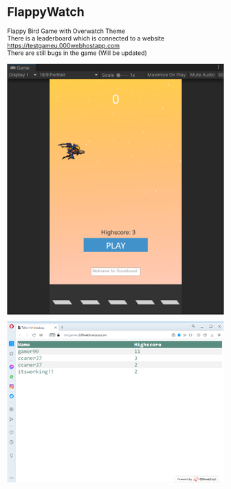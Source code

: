 # FlappyWatch
Flappy Bird Game with Overwatch Theme <br />
There is a leaderboard which is connected to a website https://testgameu.000webhostapp.com<br />
There are still bugs in the game (Will be updated) <br />
<br />
![Test Image 1](screenshot1.png)

![Test Image 2](screenshot2.png)
